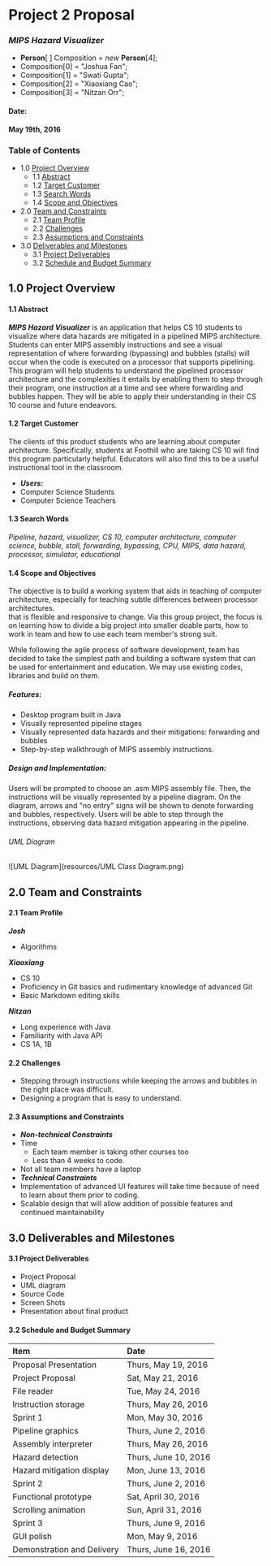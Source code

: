 # Project 2 Proposal
### *MIPS Hazard Visualizer*

* **Person**[  ] Composition = *new* **Person**[4];
 * Composition[0] = "Joshua Fan";
 * Composition[1] = "Swati Gupta";
 * Composition[2] = "Xiaoxiang Cao";
 * Composition[3] = "Nitzan Orr";

#### Date:
**May 19th, 2016**

### Table of Contents
* 1.0 [Project Overview](#1.0)
  * 1.1 [Abstract](#1.1)
  * 1.2 [Target Customer](#1.2)
  * 1.3 [Search Words](#1.3)
  * 1.4 [Scope and Objectives](#1.4)
* 2.0 [Team and Constraints](#2.0)
  * 2.1 [Team Profile](#2.1)
  * 2.2 [Challenges](#2.2)
  * 2.3 [Assumptions and Constraints](#2.3)
* 3.0 [Deliverables and Milestones](#3.0)
  * 3.1 [Project Deliverables](#3.1)
  * 3.2 [Schedule and Budget Summary](#3.2)

## 1.0 Project Overview

#### 1.1 Abstract
***MIPS Hazard Visualizer*** is an application that helps CS 10 students to visualize where data hazards are mitigated in a pipelined MIPS architecture. Students can enter MIPS assembly instructions and see a visual representation of where forwarding (bypassing) and bubbles (stalls) will occur when the code is executed on a processor that supports pipelining. 
This program will help students to understand the pipelined processor architecture and the complexities it entails by enabling them to step through their program, one instruction at a time and see where forwarding and bubbles happen. They will be able to apply their understanding in their CS 10 course and future endeavors.

#### 1.2 Target Customer
The clients of this product students who are learning about computer architecture. Specifically, students at Foothill who are taking CS 10 will find this program particularly helpful. Educators will also find this to be a useful instructional tool in the classroom.

* ***Users:***
 * Computer Science Students
 * Computer Science Teachers

#### 1.3 Search Words
*Pipeline, hazard, visualizer, CS 10, computer architecture, computer science, bubble, stall, forwarding, bypassing, CPU, MIPS, data hazard, processor, simulator, educational*

#### 1.4 Scope and Objectives

The objective is to build a working system that aids in teaching of computer architecture, especially for teaching subtle differences between processor architectures.  
that is flexible and responsive to change. Via this group project, the focus is on learning how to divide a big project into smaller doable parts, how to work in team and how to use each team member's strong suit.

While following the agile process of software development, team has decided to take the simplest path and building a software system that can be used for entertainment and education. We may use existing codes, libraries and build on them.

##### *Features:*
* Desktop program built in Java
* Visually represented pipeline stages
* Visually represented data hazards and their mitigations: forwarding and bubbles
* Step-by-step walkthrough of MIPS assembly instructions. 

##### *Design and Implementation:*
Users will be prompted to choose an .asm MIPS assembly file. Then, the instructions will be visually represented by a pipeline diagram. On the diagram, arrows and "no entry" signs will be shown to denote forwarding and bubbles, respectively. Users will be able to step through the instructions, observing data hazard mitigation appearing in the pipeline.

###### *UML Diagram*
![UML Diagram](resources/UML Class Diagram.png)

## 2.0 Team and Constraints

#### 2.1 Team Profile
***Josh***
 * Algorithms

***Xiaoxiang***
 * CS 10
 * Proficiency in Git basics and rudimentary knowledge of advanced Git
 * Basic Markdown editing skills

***Nitzan***
 * Long experience with Java
 * Familiarity with Java API
 * CS 1A, 1B

#### 2.2 Challenges
* Stepping through instructions while keeping the arrows and bubbles in the right place was difficult.
* Designing a program that is easy to understand.

#### 2.3 Assumptions and Constraints

* ***Non-technical Constraints***
 * Time
    * Each team member is taking other courses too
    * Less than 4 weeks to code.
 * Not all team members have a laptop
* ***Technical Constraints***
 * Implementation of advanced UI features will take time because of need to learn about them prior to coding.
 * Scalable design that will allow addition of possible features and continued maintainability

## 3.0 Deliverables and Milestones

#### 3.1 Project Deliverables

* Project Proposal
* UML diagram
* Source Code
* Screen Shots
* Presentation about final product

#### 3.2 Schedule and Budget Summary

| Item                       	| Date                  |
| :---------------------------|:----------------------|
| Proposal Presentation	      | Thurs, May 19, 2016   |
| Project Proposal		          | Sat, May 21, 2016     |
| File reader			             	| Tue, May 24, 2016     |
| Instruction storage		      	| Thurs, May 26, 2016   |
| Sprint 1		                		| Mon, May 30, 2016     |
| Pipeline graphics			        | Thurs, June 2, 2016   |
| Assembly interpreter		     	| Thurs, May 26, 2016   |
| Hazard detection			         | Thurs, June 10, 2016  |
| Hazard mitigation display	 	| Mon, June 13, 2016    |
| Sprint 2 		               		| Thurs, June 2, 2016   |
| Functional prototype		     	| Sat, April 30, 2016   |
| Scrolling animation		      	| Sun, April 31, 2016   |
| Sprint 3				                | Thurs, June 9, 2016   |
| GUI polish		              		| Mon, May 9, 2016      |
| Demonstration and Delivery		| Thurs, June 16, 2016  |
